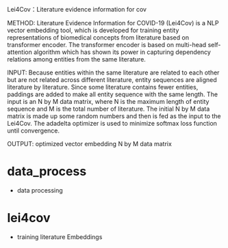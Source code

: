 Lei4Cov：Literature evidence information for cov

METHOD: Literature Evidence Information for COVID-19 (Lei4Cov) is a NLP vector embedding tool, which is developed for training entity representations of biomedical concepts from literature based on transformer encoder. The transformer encoder is based on multi-head self-attention algorithm which has  shown its power in capturing dependency relations among entities from the same literature.  

INPUT: Because entities within the same literature are related to each other but are not related across different literature, entity sequences are aligned literature by literature. Since some literature contains fewer entities, paddings are added to make all entity sequence with the same length. The input is an N by M data matrix, where N is the maximum length of entity sequence and M is the total number of literature. The initial N by M data matrix is made up some random numbers and then is fed as the input to the Lei4Cov.  The adadelta optimizer is used to minimize softmax loss function until convergence.

OUTPUT: optimized vector embedding N by M data matrix


# data_process
  - data processing
# lei4cov
  - training literature Embeddings

